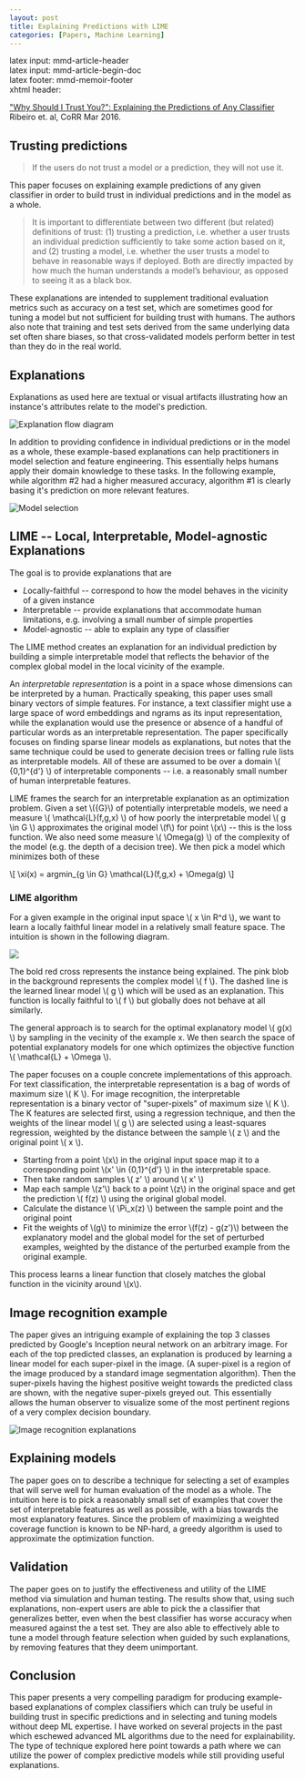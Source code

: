 ```yaml
---
layout: post
title: Explaining Predictions with LIME
categories: [Papers, Machine Learning]
---
```

latex input:    mmd-article-header  
latex input:    mmd-article-begin-doc  
latex footer:   mmd-memoir-footer  
xhtml header:   <script type="text/javascript" async
  src="https://cdn.mathjax.org/mathjax/latest/MathJax.js?config=TeX-MML-AM_CHTML">
</script>


["Why Should I Trust You?": Explaining the Predictions of Any Classifier](http://arxiv.org/abs/1602.04938) Ribeiro et. al, CoRR Mar 2016.

## Trusting predictions

>If the users do not trust a model or a prediction, they will not use it.

This paper focuses on explaining example predictions of any given classifier in order to build trust in individual predictions and in the model as a whole.

>It is important to differentiate between two different (but related) definitions of trust: (1) trusting a prediction, i.e. whether a user trusts an individual prediction sufficiently to take some action based on it, and (2) trusting a model, i.e. whether the user trusts a model to behave in reasonable ways if deployed. Both are directly impacted by how much the human understands a model’s behaviour, as opposed to seeing it as a black box. 

These explanations are intended to supplement traditional evaluation metrics such as accuracy on a test set, which are sometimes good for tuning a model but not sufficient for building trust with humans.  The authors also note that training and test sets derived from the same underlying data set often share biases, so that cross-validated models perform better in test than they do in the real world.

## Explanations

Explanations as used here are textual or visual artifacts illustrating how an instance's attributes relate to the model's prediction.

![Explanation flow diagram](/images/explanations-1.png)

In addition to providing confidence in individual predictions or in the model as a whole, these example-based explanations can help practitioners in model selection and feature engineering.  This essentially helps humans apply their domain knowledge to these tasks.  In the following example, while algorithm #2 had a higher measured accuracy, algorithm #1 is clearly basing it's prediction on more relevant features.

![Model selection](/images/explanations-2.png)

## LIME -- Local, Interpretable, Model-agnostic Explanations

The goal is to provide explanations that are

* *L*ocally-faithful -- correspond to how the model behaves in the vicinity of a given instance
* *I*nterpretable -- provide explanations that accommodate human limitations, e.g. involving a small number of simple properties
* *M*odel-agnostic -- able to explain any type of classifier

The LIME method creates an explanation for an individual prediction by building a simple interpretable model that reflects the behavior of the complex global model in the local vicinity of the example.

An *interpretable representation* is a point in a space whose dimensions can be interpreted by a human.  Practically speaking, this paper uses small binary vectors of simple features.  For instance, a text classifier might use a large space of word embeddings and ngrams as its input representation, while the explanation would use the presence or absence of a handful of particular words as an interpretable representation.  The paper specifically focuses on finding sparse linear models as explanations, but notes that the same technique could be used to generate decision trees or falling rule lists as interpretable models.  All of these are assumed to be over a domain \\( \{0,1\}^{d'} \\) of interpretable components -- i.e. a reasonably small number of human interpretable features.

LIME frames the search for an interpretable explanation as an optimization problem.  Given a set \\({G}\\) of potentially interpretable models, we need a measure \\( \mathcal{L}(f,g,x) \\) of how poorly the interpretable model \\( g \in G \\) approximates the original model \\(f\\) for point \\(x\\) -- this is the loss function.  We also need some measure \\( \Omega(g) \\) of the complexity of the model (e.g. the depth of a decision tree).  We then pick a model which minimizes both of these

\\[
  \xi(x) = argmin_{g \in G} \mathcal{L}(f,g,x) + \Omega(g)
\\]

### LIME algorithm

For a given example in the original input space \\( x \in R^d \\), we want to learn a locally faithful linear model in a relatively small feature space.  The intuition is shown in the following diagram.

![](/images/explanations-3.png)

The bold red cross represents the instance being explained.  The pink blob in the background represents the complex model \\( f \\).  The dashed line is the learned linear model \\( g \\) which will be used as an explanation.  This function is locally faithful to \\( f \\) but globally does not behave at all similarly.

The general approach is to search for the optimal explanatory model \\( g(x) \\) by sampling in the vecinity of the example x.  We then search the space of potential explanatory models for one which optimizes the objective function \\( \mathcal{L} + \Omega \\).

The paper focuses on a couple concrete implementations of this approach.  For text classification, the interpretable representation is a bag of words of maximum size \\( K \\).  For image recognition, the interpretable representation is a binary vector of "super-pixels" of maximum size \\( K \\).  The K features are selected first, using a regression technique, and then the weights of the linear model \\( g \\) are selected using a least-squares regression, weighted by the distance between the sample \\( z \\) and the original point \\( x \\). 

* Starting from a point \\(x\\) in the original input space map it to a corresponding point \\(x' \in {0,1}^{d'} \\) in the interpretable space.
* Then take random samples \\( z' \\) around \\( x' \\)
* Map each sample \\(z'\\) back to a point \\(z\\) in the original space and get the prediction \\( f(z) \\) using the original global model.
* Calculate the distance \\( \Pi_x(z) \\) between the sample point and the original point
* Fit the weights of \\(g\\) to minimize the error \\(f(z) - g(z')\\) between the explanatory model and the global model for the set of perturbed examples, weighted by the distance of the perturbed example from the original example.

This process learns a linear function that closely matches the global function in the vicinity around \\(x\\).

## Image recognition example

The paper gives an intriguing example of explaining the top 3 classes predicted by Google's Inception neural network on an arbitrary image.  For each of the top predicted classes, an explanation is produced by learning a linear model for each super-pixel in the image. (A super-pixel is a region of the image produced by a standard image segmentation algorithm).  Then the super-pixels having the highest positive weight towards the predicted class are shown, with the negative super-pixels greyed out.  This essentially allows the human observer to visualize some of the most pertinent regions of a very complex decision boundary.

![Image recognition explanations](/images/explanations-4.png)

## Explaining models

The paper goes on to describe a technique for selecting a set of examples that will serve well for human evaluation of the model as a whole.  The intuition here is to pick a reasonably small set of examples that cover the set of interpretable features as well as possible, with a bias towards the most explanatory features.  Since the problem of maximizing a weighted coverage function is known to be NP-hard, a greedy algorithm is used to approximate the optimization function.

## Validation

The paper goes on to justify the effectiveness and utility of the LIME method via simulation and human testing.  The results show that, using such explanations, non-expert users are able to pick the a classifier that generalizes better, even when the best classifier has worse accuracy when measured against the a test set.  They are also able to effectively able to tune a model through feature selection when guided by such explanations, by removing features that they deem unimportant.

## Conclusion

This paper presents a very compelling paradigm for producing example-based explanations of complex classifiers which can truly be useful in building trust in specific predictions and in selecting and tuning models without deep ML expertise.  I have worked on several projects in the past which eschewed advanced ML algorithms due to the need for explainability.  The type of technique explored here point towards a path where we can utilize the power of complex predictive models while still providing useful explanations.
